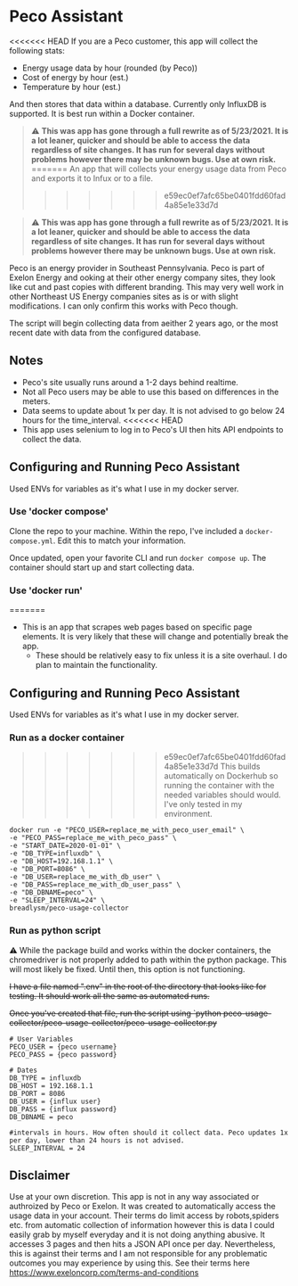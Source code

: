 # Peco Assistant

<<<<<<< HEAD
If you are a Peco customer, this app will collect the following stats:
- Energy usage data by hour (rounded (by Peco))
- Cost of energy by hour (est.)
- Temperature by hour (est.)

And then stores that data within a database. Currently only InfluxDB is supported. It is best run within a Docker container. 

> :warning: **This was app has gone through a full rewrite as of 5/23/2021. It is a lot leaner, quicker and should be able to access the data regardless of site changes. It has run for several days without problems however there may be unknown bugs. Use at own risk.**
=======
An app that will collects your energy usage data from Peco and exports it to Infux or to a file. 
>>>>>>> e59ec0ef7afc65be0401fdd60fad4a85e1e33d7d

> :warning: **This was app has gone through a full rewrite as of 5/23/2021. It is a lot leaner, quicker and should be able to access the data regardless of site changes. It has run for several days without problems however there may be unknown bugs. Use at own risk.**

Peco is an energy provider in Southeast Pennsylvania. Peco is part of Exelon Energy and ooking at their other energy company sites, they look like cut and past copies with different branding. This may very well work in other Northeast US Energy companies sites as is or with slight modifications. I can only confirm this works with Peco though. 

The script will begin collecting data from aeither 2 years ago, or the most recent date with data from the configured database. 

## Notes
- Peco's site usually runs around a 1-2 days behind realtime. 
- Not all Peco users may be able to use this based on differences in the meters. 
- Data seems to update about 1x per day. It is not advised to go below 24 hours for the time_interval. 
<<<<<<< HEAD
- This app uses selenium to log in to Peco's UI then hits API endpoints to collect the data.  
## Configuring and Running Peco Assistant
Used ENVs for variables as it's what I use in my docker server.

### Use 'docker compose'
Clone the repo to your machine. Within the repo, I've included a `docker-compose.yml`. Edit this to match your information. 

Once updated, open your favorite CLI and run `docker compose up`. The container should start up and start collecting data. 
### Use 'docker run' 

=======
- This is an app that scrapes web pages based on specific page elements. It is very likely that these will change and potentially break the app. 
  - These should be relatively easy to fix unless it is a site overhaul. I do plan to maintain the functionality. 
## Configuring and Running Peco Assistant
Used ENVs for variables as it's what I use in my docker server.
### Run as a docker container 
>>>>>>> e59ec0ef7afc65be0401fdd60fad4a85e1e33d7d
This builds automatically on Dockerhub so running the container with the needed variables should would. I've only tested in my environment. 
```shell
docker run -e "PECO_USER=replace_me_with_peco_user_email" \
-e "PECO_PASS=replace_me_with_peco_pass" \
-e "START_DATE=2020-01-01" \
-e "DB_TYPE=influxdb" \
-e "DB_HOST=192.168.1.1" \
-e "DB_PORT=8086" \
-e "DB_USER=replace_me_with_db_user" \
-e "DB_PASS=replace_me_with_db_user_pass" \
-e "DB_DBNAME=peco" \
-e "SLEEP_INTERVAL=24" \
breadlysm/peco-usage-collector
```
### Run as python script
:warning: While the package build and works within the docker containers, the chromedriver is not properly added to path within the python package. This will most likely be fixed. Until then, this option is not functioning. 

~~I have a file named ".env" in the root of the directory that looks like for testing. It should work all the same as automated runs.~~

~~Once you've created that file, run the script using 
`python peco-usage-collector/peco-usage-collector/peco-usage-collector.py~~

```env
# User Variables
PECO_USER = {peco username}
PECO_PASS = {peco password}

# Dates
DB_TYPE = influxdb
DB_HOST = 192.168.1.1 
DB_PORT = 8086
DB_USER = {influx user} 
DB_PASS = {influx password}
DB_DBNAME = peco 

#intervals in hours. How often should it collect data. Peco updates 1x per day, lower than 24 hours is not advised. 
SLEEP_INTERVAL = 24 

```

## Disclaimer
Use at your own discretion. This app is not in any way associated or authroized by Peco or Exelon. It was created to automatically access the usage data in your account. Their terms do limit access by robots,spiders etc. from automatic collection of information however this is data I could easily grab by myself everyday and it is not doing anything abusive. It accesses 3 pages and then hits a JSON API once per day. Nevertheless, this is against their terms and I am not responsible for any problematic outcomes you may experience by using this. See their terms here https://www.exeloncorp.com/terms-and-conditions


